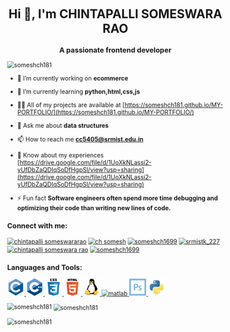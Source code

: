 <h1 align="center">Hi 👋, I'm CHINTAPALLI SOMESWARA RAO</h1>
<h3 align="center">A passionate frontend developer</h3>

<p align="left"> <img src="https://komarev.com/ghpvc/?username=someshch181&label=Profile%20views&color=0e75b6&style=flat" alt="someshch181" /> </p>

- 🔭 I’m currently working on **ecommerce**

- 🌱 I’m currently learning **python,html,css,js**

- 👨‍💻 All of my projects are available at [https://someshch181.github.io/MY-PORTFOLIO/](https://someshch181.github.io/MY-PORTFOLIO/)

- 💬 Ask me about **data structures**

- 📫 How to reach me **cc5405@srmist.edu.in**

- 📄 Know about my experiences [https://drive.google.com/file/d/1UoXkNLassi2-yUfDbZaQDIqSoDfHgpSl/view?usp=sharing](https://drive.google.com/file/d/1UoXkNLassi2-yUfDbZaQDIqSoDfHgpSl/view?usp=sharing)

- ⚡ Fun fact **Software engineers often spend more time debugging and optimizing their code than writing new lines of code.**

<h3 align="left">Connect with me:</h3>
<p align="left">
<a href="https://linkedin.com/in/chintapalli someswararao" target="blank"><img align="center" src="https://raw.githubusercontent.com/rahuldkjain/github-profile-readme-generator/master/src/images/icons/Social/linked-in-alt.svg" alt="chintapalli someswararao" height="30" width="40" /></a>
<a href="https://fb.com/ch somesh" target="blank"><img align="center" src="https://raw.githubusercontent.com/rahuldkjain/github-profile-readme-generator/master/src/images/icons/Social/facebook.svg" alt="ch somesh" height="30" width="40" /></a>
<a href="https://instagram.com/someshch1699" target="blank"><img align="center" src="https://raw.githubusercontent.com/rahuldkjain/github-profile-readme-generator/master/src/images/icons/Social/instagram.svg" alt="someshch1699" height="30" width="40" /></a>
<a href="https://www.codechef.com/users/srmistk_227" target="blank"><img align="center" src="https://cdn.jsdelivr.net/npm/simple-icons@3.1.0/icons/codechef.svg" alt="srmistk_227" height="30" width="40" /></a>
<a href="https://www.hackerrank.com/chintapalli someswara rao" target="blank"><img align="center" src="https://raw.githubusercontent.com/rahuldkjain/github-profile-readme-generator/master/src/images/icons/Social/hackerrank.svg" alt="chintapalli someswara rao" height="30" width="40" /></a>
<a href="https://www.leetcode.com/someshch1699" target="blank"><img align="center" src="https://raw.githubusercontent.com/rahuldkjain/github-profile-readme-generator/master/src/images/icons/Social/leet-code.svg" alt="someshch1699" height="30" width="40" /></a>
</p>

<h3 align="left">Languages and Tools:</h3>
<p align="left"> <a href="https://www.cprogramming.com/" target="_blank" rel="noreferrer"> <img src="https://raw.githubusercontent.com/devicons/devicon/master/icons/c/c-original.svg" alt="c" width="40" height="40"/> </a> <a href="https://www.w3schools.com/cpp/" target="_blank" rel="noreferrer"> <img src="https://raw.githubusercontent.com/devicons/devicon/master/icons/cplusplus/cplusplus-original.svg" alt="cplusplus" width="40" height="40"/> </a> <a href="https://www.w3schools.com/css/" target="_blank" rel="noreferrer"> <img src="https://raw.githubusercontent.com/devicons/devicon/master/icons/css3/css3-original-wordmark.svg" alt="css3" width="40" height="40"/> </a> <a href="https://www.w3.org/html/" target="_blank" rel="noreferrer"> <img src="https://raw.githubusercontent.com/devicons/devicon/master/icons/html5/html5-original-wordmark.svg" alt="html5" width="40" height="40"/> </a> <a href="https://www.linux.org/" target="_blank" rel="noreferrer"> <img src="https://raw.githubusercontent.com/devicons/devicon/master/icons/linux/linux-original.svg" alt="linux" width="40" height="40"/> </a> <a href="https://www.mathworks.com/" target="_blank" rel="noreferrer"> <img src="https://upload.wikimedia.org/wikipedia/commons/2/21/Matlab_Logo.png" alt="matlab" width="40" height="40"/> </a> <a href="https://www.photoshop.com/en" target="_blank" rel="noreferrer"> <img src="https://raw.githubusercontent.com/devicons/devicon/master/icons/photoshop/photoshop-line.svg" alt="photoshop" width="40" height="40"/> </a> <a href="https://www.python.org" target="_blank" rel="noreferrer"> <img src="https://raw.githubusercontent.com/devicons/devicon/master/icons/python/python-original.svg" alt="python" width="40" height="40"/> </a> </p>

<p><img align="left" src="https://github-readme-stats.vercel.app/api/top-langs?username=someshch181&show_icons=true&locale=en&layout=compact" alt="someshch181" /></p>

<p>&nbsp;<img align="center" src="https://github-readme-stats.vercel.app/api?username=someshch181&show_icons=true&locale=en" alt="someshch181" /></p>

<p><img align="center" src="https://github-readme-streak-stats.herokuapp.com/?user=someshch181&" alt="someshch181" /></p>
